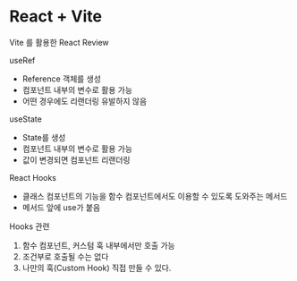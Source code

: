 # React + Vite

Vite 를 활용한 React Review

useRef
- Reference 객체를 생성
- 컴포넌트 내부의 변수로 활용 가능
- 어떤 경우에도 리랜더링 유발하지 않음

useState
- State를 생성
- 컴포넌트 내부의 변수로 활용 가능
- 값이 변경되면 컴포넌트 리랜더링

React Hooks
- 클래스 컴포넌트의 기능을 함수 컴포넌트에서도 이용할 수 있도록 도와주는 메서드
- 메서드 앞에 use가 붙음

Hooks 관련
1. 함수 컴포넌트, 커스텀 훅 내부에서만 호출 가능
2. 조건부로 호출될 수는 없다
3. 나만의 훅(Custom Hook) 직접 만들 수 있다.